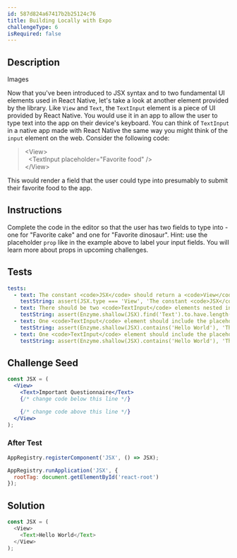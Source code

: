 ```yaml
---
id: 587d824a67417b2b25124c76
title: Building Locally with Expo
challengeType: 6
isRequired: false
---
```


## Description

<section id='description'>
Images 

Now that you've been introduced to JSX syntax and to two fundamental UI elements used in React Native, let's take a look at another element provided by the library.  Like <code>View</code> and <code>Text</code>, the <code>TextInput</code> element is a piece of UI provided by React Native.  You would use it in an app to allow the user to type text into the app on their device's keyboard.  You can think of <code>TextInput</code> in a native app made with React Native the same way you might think of the <code>input</code> element on the web.  Consider the following code:
<blockquote>&lt;View&gt;<br>&nbsp;&nbsp;&lt;TextInput placeholder="Favorite food" /&gt;<br>&lt;/View&gt;</blockquote>
This would render a field that the user could type into presumably to submit their favorite food to the app.
</section>

## Instructions

<section id='instructions'>
Complete the code in the editor so that the user has two fields to type into - one for "Favorite cake" and one for "Favorite dinosaur".  Hint: use the placeholder <code>prop</code> like in the example above to label your input fields.  You will learn more about props in upcoming challenges.
</section>

## Tests

<section id='tests'>

```yml
tests:
  - text: The constant <code>JSX</code> should return a <code>View</code> element.
    testString: assert(JSX.type === 'View', 'The constant <code>JSX</code> should return a <code>View</code> element.');
  - text: There should be two <code>TextInput</code> elements nested inside of the <code>View</code> element.
    testString: assert(Enzyme.shallow(JSX).find('Text').to.have.length(1);, '<code>View</code> should contain a <code>Text</code> element.');
  - text: One <code>TextInput</code> element should include the placeholder text of <code>Favorite cake</code>
    testString: assert(Enzyme.shallow(JSX).contains('Hello World'), 'The <code>Text</code> tag should include the text <code>Hello World</code>');
  - text: One <code>TextInput</code> element should include the placeholder text of <code>Favorite dinosaur</code>
    testString: assert(Enzyme.shallow(JSX).contains('Hello World'), 'The <code>Text</code> tag should include the text <code>Hello World</code>');
```

</section>

## Challenge Seed

<section id='challengeSeed'>

<div id='jsx-seed'>

```jsx
const JSX = (
  <View>
    <Text>Important Questionnaire</Text>
    {/* change code below this line */}

    {/* change code above this line */}
  </View>
);
```

</div>

### After Test

<div id='jsx-teardown'>

```js
AppRegistry.registerComponent('JSX', () => JSX);

AppRegistry.runApplication('JSX', {
  rootTag: document.getElementById('react-root')
});
```

</div>

</section>

## Solution

<section id='solution'>

```js
const JSX = (
  <View>
    <Text>Hello World</Text>
  </View>
);
```

</section>
